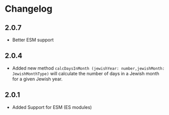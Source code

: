 # Changelog

## 2.0.7

- Better ESM support

## 2.0.4

- Added new method ```calcDaysInMonth (jewishYear: number,jewishMonth: JewishMonthType)``` will calculate the number of days in a Jewish month for a given Jewish year.

## 2.0.1

- Added Support for ESM (ES modules)

